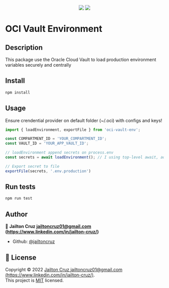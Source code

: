 <p align="center">
  <a href="https://codeclimate.com/github/jailtoncruz/oci-vault-env/maintainability"><img src="https://api.codeclimate.com/v1/badges/ea0c5722eda076aa55ad/maintainability" /></a>
  <a href="https://codeclimate.com/github/jailtoncruz/oci-vault-env/test_coverage"><img src="https://api.codeclimate.com/v1/badges/ea0c5722eda076aa55ad/test_coverage" /></a>
</p>

# OCI Vault Environment

## Description

This package use the Oracle Cloud Vault to load production environment variables securely and centrally 

## Install

```sh
npm install
```

## Usage 

Ensure crendential provider on default folder (~/.oci) with configs and keys!

```ts
import { loadEnvironment, exportFile } from 'oci-vault-env';

const COMPARTMENT_ID = 'YOUR_COMPARTMENT_ID';
const VAULT_ID = 'YOUR_APP_VAULT_ID';

// loadEnvironment append secrets on process.env
const secrets = await loadEnvironment(); // I using top-level await, adapt it to your code if your project don't support this feature

// Export secret to file
exportFile(secrets, '.env.production')
```
## Run tests

```sh
npm run test
```

## Author

👤 **Jailton Cruz <jailtoncruz01@gmail.com> (https://www.linkedin.com/in/jailton-cruz/)**

* Github: [@jailtoncruz](https://github.com/jailtoncruz)


## 📝 License

Copyright © 2022 [Jailton Cruz <jailtoncruz01@gmail.com> (https://www.linkedin.com/in/jailton-cruz/)](https://github.com/jailtoncruz).<br />
This project is [MIT](https://github.com/jailtoncruz/oci-vault-env/blob/main/LICENSE) licensed.
